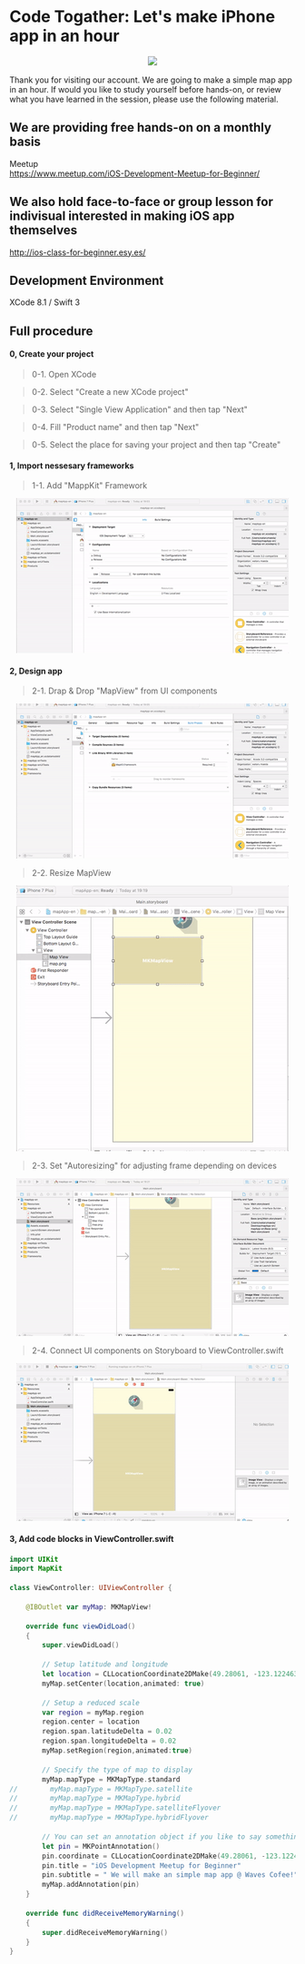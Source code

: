 # Code Togather: Let's make iPhone app in an hour

  <div style="text-align:center"><img src ="https://github.com/iosClassForBeginner/mapApp-en/blob/master/Resourses/smaple.gif" /></div>
  
  Thank you for visiting our account. We are going to make a simple map app in an hour. If would you like to study yourself before hands-on, or review what you have learned in the session, please use the following material.
  
## We are providing free hands-on on a monthly basis
  Meetup  
  https://www.meetup.com/iOS-Development-Meetup-for-Beginner/
  
## We also hold face-to-face or group lesson for indivisual interested in making iOS app themselves
  http://ios-class-for-beginner.esy.es/

## Development Environment
  XCode 8.1 / Swift 3

## Full procedure

#### 0, Create your project

> 0-1. Open XCode  
  
> 0-2. Select "Create a new XCode project"
  
> 0-3. Select "Single View Application" and then tap "Next"
  
> 0-4. Fill "Product name" and then tap "Next"
  
> 0-5. Select the place for saving your project and then tap "Create"

#### 1, Import nessesary frameworks
> 1-1. Add "MappKit" Framework
  <div style="text-align:center"><img src ="https://github.com/iosClassForBeginner/mapApp-en/blob/master/Resourses/1.gif" /></div>

#### 2, Design app
> 2-1. Drap & Drop "MapView" from UI components
  <div style="text-align:center"><img src ="https://github.com/iosClassForBeginner/mapApp-en/blob/master/Resourses/2.gif" /></div>

> 2-2. Resize MapView
  <div style="text-align:center"><img src ="https://github.com/iosClassForBeginner/mapApp-en/blob/master/Resourses/3.gif" /></div>

> 2-3. Set "Autoresizing" for adjusting frame depending on devices
  <div style="text-align:center"><img src ="https://github.com/iosClassForBeginner/mapApp-en/blob/master/Resourses/4.gif" /></div>

> 2-4. Connect UI components on Storyboard to ViewController.swift
  <div style="text-align:center"><img src ="https://github.com/iosClassForBeginner/mapApp-en/blob/master/Resourses/5.gif" /></div>

#### 3, Add code blocks in ViewController.swift
  
```Swift  
import UIKit
import MapKit

class ViewController: UIViewController {

    @IBOutlet var myMap: MKMapView!
    
    override func viewDidLoad()
    {
        super.viewDidLoad()
        
        // Setup latitude and longitude
        let location = CLLocationCoordinate2DMake(49.28061, -123.122463)
        myMap.setCenter(location,animated: true)
        
        // Setup a reduced scale
        var region = myMap.region
        region.center = location
        region.span.latitudeDelta = 0.02
        region.span.longitudeDelta = 0.02
        myMap.setRegion(region,animated:true)
        
        // Specify the type of map to display
        myMap.mapType = MKMapType.standard
//        myMap.mapType = MKMapType.satellite
//        myMap.mapType = MKMapType.hybrid
//        myMap.mapType = MKMapType.satelliteFlyover
//        myMap.mapType = MKMapType.hybridFlyover
        
        // You can set an annotation object if you like to say something about the location
        let pin = MKPointAnnotation()
        pin.coordinate = CLLocationCoordinate2DMake(49.28061, -123.122463)
        pin.title = "iOS Development Meetup for Beginner"
        pin.subtitle = " We will make an simple map app @ Waves Cofee!"
        myMap.addAnnotation(pin)
    }

    override func didReceiveMemoryWarning()
    {
        super.didReceiveMemoryWarning()
    }
}
```
